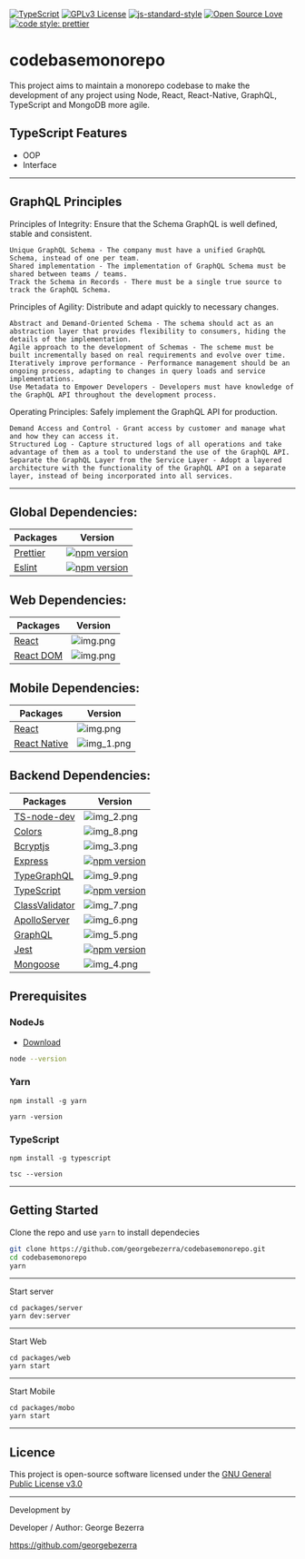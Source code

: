[![TypeScript](https://badges.frapsoft.com/typescript/code/typescript.svg?v=101)](https://github.com/ellerbrock/typescript-badges/)
[![GPLv3 License](https://img.shields.io/badge/License-GPL%20v3-yellow.svg)](./LICENSE)
[![js-standard-style](https://img.shields.io/badge/code%20style-standard-brightgreen.svg)](http://standardjs.com)
[![Open Source Love](https://badges.frapsoft.com/os/v1/open-source.png?v=103)](https://github.com/ellerbrock/open-source-badges/)
[![code style: prettier](https://img.shields.io/badge/code_style-prettier-ff69b4.svg?style=flat-square)](https://github.com/prettier/prettier)

# codebasemonorepo
This project aims to maintain a monorepo codebase to make the development of any project using Node, React, React-Native, GraphQL, TypeScript and MongoDB more agile.

## TypeScript Features
- OOP
- Interface

---

## GraphQL Principles

Principles of Integrity: Ensure that the Schema GraphQL is well defined, stable and consistent.

    Unique GraphQL Schema - The company must have a unified GraphQL Schema, instead of one per team.
    Shared implementation - The implementation of GraphQL Schema must be shared between teams / teams.
    Track the Schema in Records - There must be a single true source to track the GraphQL Schema.

Principles of Agility: Distribute and adapt quickly to necessary changes.

    Abstract and Demand-Oriented Schema - The schema should act as an abstraction layer that provides flexibility to consumers, hiding the details of the implementation.
    Agile approach to the development of Schemas - The scheme must be built incrementally based on real requirements and evolve over time.
    Iteratively improve performance - Performance management should be an ongoing process, adapting to changes in query loads and service implementations.
    Use Metadata to Empower Developers - Developers must have knowledge of the GraphQL API throughout the development process.

Operating Principles: Safely implement the GraphQL API for production.

    Demand Access and Control - Grant access by customer and manage what and how they can access it.
    Structured Log - Capture structured logs of all operations and take advantage of them as a tool to understand the use of the GraphQL API.
    Separate the GraphQL Layer from the Service Layer - Adopt a layered architecture with the functionality of the GraphQL API on a separate layer, instead of being incorporated into all services.
---

## Global Dependencies:
Packages  | Version
--------- | ------
[Prettier](https://github.com/prettier/prettier/blob/master/README.md) | [![npm version](https://camo.githubusercontent.com/a4821b9b033f25634cab2686be36d84c606e25dd/68747470733a2f2f696d672e736869656c64732e696f2f6e706d2f762f70726574746965722e7376673f7374796c653d666c61742d737175617265)](https://www.npmjs.com/package/prettier)
[Eslint](https://github.com/eslint/eslint/blob/master/README.md) | [![npm version](https://camo.githubusercontent.com/ec546fef99e14a0e87f14c716e1a7db8bec6f528/68747470733a2f2f696d672e736869656c64732e696f2f6e706d2f762f65736c696e742e737667)](https://www.npmjs.com/package/eslint)

## Web Dependencies:
Packages  | Version
--------- | ------
[React](https://github.com/facebook/react/blob/master/README.md) | ![img.png](https://camo.githubusercontent.com/475b49b04214dfa67c1ec8a2837888ae63003feb7b71fd45be30ff360148ad87/68747470733a2f2f696d672e736869656c64732e696f2f6e706d2f762f72656163742e7376673f7374796c653d666c6174)
[React DOM](https://github.com/facebook/react/blob/master/packages/react-dom/README.md) | ![img.png](https://camo.githubusercontent.com/475b49b04214dfa67c1ec8a2837888ae63003feb7b71fd45be30ff360148ad87/68747470733a2f2f696d672e736869656c64732e696f2f6e706d2f762f72656163742e7376673f7374796c653d666c6174)

## Mobile Dependencies:
Packages  | Version
--------- | ------
[React](https://github.com/facebook/react/blob/master/README.md) | ![img.png](https://camo.githubusercontent.com/475b49b04214dfa67c1ec8a2837888ae63003feb7b71fd45be30ff360148ad87/68747470733a2f2f696d672e736869656c64732e696f2f6e706d2f762f72656163742e7376673f7374796c653d666c6174)
[React Native](https://github.com/facebook/react-native/blob/master/README.md) | ![img_1.png](https://camo.githubusercontent.com/581876c6737fdf87aa502305c12f83af6fc0f1c9fdb4c40e359582d688c10c31/68747470733a2f2f696d672e736869656c64732e696f2f6e706d2f762f72656163742d6e61746976653f636f6c6f723d627269676874677265656e266c6162656c3d6e706d2532307061636b616765)



## Backend Dependencies:
Packages  | Version
--------- | ------
[TS-node-dev](https://github.com/whitecolor/ts-node-dev/blob/master/README.md) | ![img_2.png](https://camo.githubusercontent.com/b0dacd325238c9791d76a43310e19cc97dcd210a4b41120b598e57ec83c79d7e/68747470733a2f2f696d672e736869656c64732e696f2f6e706d2f762f74732d6e6f64652d6465762e7376673f6d61784167653d3836343030)
[Colors](https://www.npmjs.com/package/colors) | ![img_8.png](https://img.shields.io/npm/v/colors.svg)
[Bcryptjs](https://www.npmjs.com/package/bcryptjs) | ![img_3.png](https://img.shields.io/npm/v/bcryptjs.svg)
[Express](https://github.com/expressjs/express/blob/master/Readme.md) | [![npm version](https://camo.githubusercontent.com/c031efcc66c1bfc646f4369604955b26f3e1dbcb/68747470733a2f2f696d672e736869656c64732e696f2f6e706d2f762f657870726573732e737667)](https://www.npmjs.com/package/express)
[TypeGraphQL](https://www.npmjs.com/package/type-graphql) | ![img_9.png](https://camo.githubusercontent.com/422e661c2c725710087ef6252d9413ede425ddff81cfd67c4a9bffbb04a348fa/68747470733a2f2f62616467652e667572792e696f2f6a732f747970652d6772617068716c2e737667)
[TypeScript](https://github.com/microsoft/TypeScript/blob/master/README.md) | [![npm version](https://camo.githubusercontent.com/020422d38770ea7d3eb37b8d8164001ba197b779/68747470733a2f2f62616467652e667572792e696f2f6a732f747970657363726970742e737667)](https://www.npmjs.com/package/typescript)
[ClassValidator](https://www.npmjs.com/package/class-validator) | ![img_7.png](https://badgen.net/packagephobia/install/class-validator)
[ApolloServer](https://www.npmjs.com/package/apollo-server) | ![img_6.png](https://d25lcipzij17d.cloudfront.net/badge.svg?id=js&type=6&v=2.19.0&x2=0)
[GraphQL](https://www.npmjs.com/package/graphql) | ![img_5.png](https://d25lcipzij17d.cloudfront.net/badge.svg?id=js&type=6&v=15.4.0&x2=0)
[Jest](https://github.com/facebook/jest/blob/master/README.md) | [![npm version](https://camo.githubusercontent.com/d231c42e928e671a80783fd28be8a6d6d4d70ea4/68747470733a2f2f62616467652e667572792e696f2f6a732f6a6573742e737667)](https://www.npmjs.com/package/jest)
[Mongoose](https://www.npmjs.com/package/mongoose) | ![img_4.png](https://camo.githubusercontent.com/655896d1bb51187d0030fff4dd35a2034b5f44003fff7d17140f5dff3b3ef2ad/68747470733a2f2f62616467652e667572792e696f2f6a732f6d6f6e676f6f73652e737667)


## Prerequisites

### NodeJs

- [Download](https://nodejs.org/en/download/)

```bash
node --version
```

### Yarn

```
npm install -g yarn

yarn -version
```

### TypeScript
```
npm install -g typescript

tsc --version
```

---

## Getting Started

Clone the repo and use `yarn` to install dependecies

```bash
git clone https://github.com/georgebezerra/codebasemonorepo.git
cd codebasemonorepo
yarn
```
---
Start server

```
cd packages/server
yarn dev:server
```

---

Start Web

```
cd packages/web
yarn start
```

---

Start Mobile

```
cd packages/mobo
yarn start
```

---

## Licence

This project is open-source software licensed under the [GNU General Public License v3.0](https://github.com/georgebezerra/codebasemonorepo/blob/main/LICENSE)

---

Development by

Developer / Author: George Bezerra


https://github.com/georgebezerra
